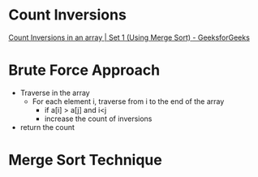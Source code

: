 # Count Inversions

[Count Inversions in an array | Set 1 (Using Merge Sort) - GeeksforGeeks](https://www.geeksforgeeks.org/counting-inversions/)

# Brute Force Approach

- Traverse in the array
    - For each element i, traverse from i to the end of the array
        - if a[i] > a[j] and i<j
        - increase the count of inversions
- return the count

# Merge Sort Technique